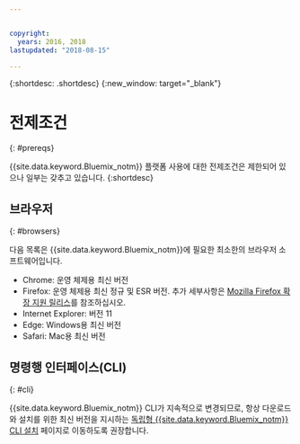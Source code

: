 ```yaml
---


copyright:
  years: 2016, 2018
lastupdated: "2018-08-15"

---
```


{:shortdesc: .shortdesc}
{:new_window: target="_blank"}

# 전제조건
{: #prereqs}

{{site.data.keyword.Bluemix_notm}} 플랫폼 사용에 대한 전제조건은 제한되어 있으나 일부는 갖추고 있습니다.
{:shortdesc}

## 브라우저
{: #browsers}

다음 목록은 {{site.data.keyword.Bluemix_notm}}에 필요한 최소한의 브라우저 소프트웨어입니다.

 * Chrome: 운영 체제용 최신 버전
 * Firefox: 운영 체제용 최신 정규 및 ESR 버전. 추가 세부사항은 [Mozilla Firefox 확장 지원 릴리스](https://www.mozilla.org/firefox/organizations/)를 참조하십시오.
 * Internet Explorer: 버전 11
 * Edge: Windows용 최신 버전
 * Safari: Mac용 최신 버전

## 명령행 인터페이스(CLI)
{: #cli}

{{site.data.keyword.Bluemix_notm}} CLI가 지속적으로 변경되므로, 항상 다운로드와 설치를 위한 최신 버전을 지시하는 [독립형 {{site.data.keyword.Bluemix_notm}} CLI 설치](/docs/cli/reference/ibmcloud/download_cli.html) 페이지로 이동하도록 권장합니다.
